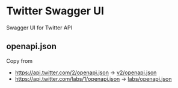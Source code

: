 # Twitter Swagger UI
Swagger UI for Twitter API

## openapi.json
Copy from
- https://api.twitter.com/2/openapi.json -> [v2/openapi.json](docs/v2/openapi.json)
- https://api.twitter.com/labs/1/openapi.json -> [labs/openapi.json](docs/labs/openapi.json)
